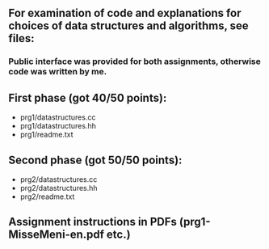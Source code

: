 ## For examination of code and explanations for choices of data structures and algorithms, see files:
### Public interface was provided for both assignments, otherwise code was written by me. 

## First phase (got 40/50 points):
* prg1/datastructures.cc
* prg1/datastructures.hh
* prg1/readme.txt

## Second phase (got 50/50 points):
* prg2/datastructures.cc
* prg2/datastructures.hh
* prg2/readme.txt

## Assignment instructions in PDFs (prg1-MisseMeni-en.pdf etc.)
